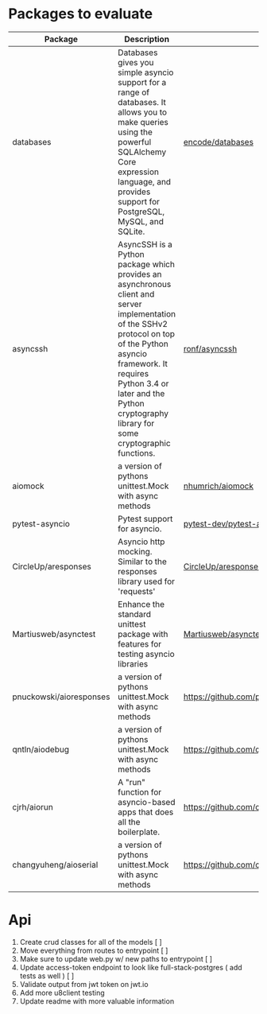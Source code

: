 # Packages to evaluate


Package  | Description | Link
---------|----------|---------
 databases | Databases gives you simple asyncio support for a range of databases. It allows you to make queries using the powerful SQLAlchemy Core expression language, and provides support for PostgreSQL, MySQL, and SQLite. | [encode/databases](https://github.com/encode/databases)
 asyncssh | AsyncSSH is a Python package which provides an asynchronous client and server implementation of the SSHv2 protocol on top of the Python asyncio framework. It requires Python 3.4 or later and the Python cryptography library for some cryptographic functions. | [ronf/asyncssh](https://github.com/ronf/asyncssh)
 aiomock | a version of pythons unittest.Mock with async methods | [nhumrich/aiomock](https://github.com/nhumrich/aiomock)
 pytest-asyncio | Pytest support for asyncio. | [pytest-dev/pytest-asyncio](https://github.com/pytest-dev/pytest-asyncio)
 CircleUp/aresponses | Asyncio http mocking. Similar to the responses library used for 'requests' | [CircleUp/aresponses](https://github.com/CircleUp/aresponses)
 Martiusweb/asynctest | Enhance the standard unittest package with features for testing asyncio libraries | [Martiusweb/asynctest](https://github.com/Martiusweb/asynctest)
 pnuckowski/aioresponses | a version of pythons unittest.Mock with async methods | https://github.com/pnuckowski/aioresponses
 qntln/aiodebug | a version of pythons unittest.Mock with async methods | https://github.com/qntln/aiodebug
 cjrh/aiorun | A "run" function for asyncio-based apps that does all the boilerplate. | https://github.com/cjrh/aiorun
 changyuheng/aioserial | a version of pythons unittest.Mock with async methods | https://github.com/changyuheng/aioserial


# Api

1. Create crud classes for all of the models [ ]
2. Move everything from routes to entrypoint [ ]
3. Make sure to update web.py w/ new paths to entrypoint [ ]
4. Update access-token endpoint to look like full-stack-postgres ( add tests as well ) [ ]
5. Validate output from jwt token on jwt.io
6. Add more u8client testing
7. Update readme with more valuable information
